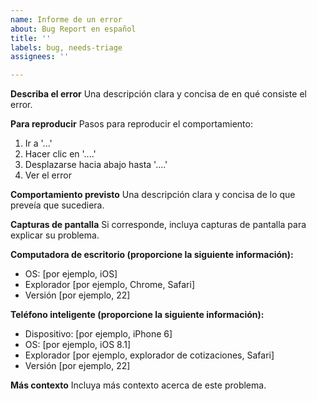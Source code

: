 ```yaml
---
name: Informe de un error
about: Bug Report en español
title: ''
labels: bug, needs-triage
assignees: ''

---
```


**Describa el error**
Una descripción clara y concisa de en qué consiste el error.

**Para reproducir**
Pasos para reproducir el comportamiento:
1. Ir a '...'
2. Hacer clic en '....'
3. Desplazarse hacia abajo hasta '....'
4. Ver el error

**Comportamiento previsto**
Una descripción clara y concisa de lo que preveía que sucediera.

**Capturas de pantalla**
Si corresponde, incluya capturas de pantalla para explicar su problema.

**Computadora de escritorio (proporcione la siguiente información):**
 - OS: [por ejemplo, iOS]
 - Explorador [por ejemplo, Chrome, Safari]
 - Versión [por ejemplo, 22]

**Teléfono inteligente (proporcione la siguiente información):**
 - Dispositivo: [por ejemplo, iPhone 6]
 - OS: [por ejemplo, iOS 8.1]
 - Explorador [por ejemplo, explorador de cotizaciones, Safari]
 - Versión [por ejemplo, 22]

**Más contexto**
Incluya más contexto acerca de este problema.